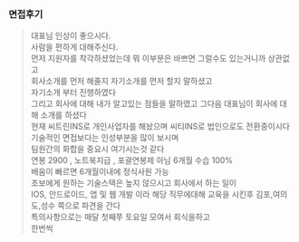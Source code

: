 ### 면접후기
> 대표님 인상이 좋으시다.  
> 사람을 편하게 대해주신다.  
> 먼저 지원자를 착각하셨었는데 뭐 이부분은 바쁘면 그럴수도 있는거니까 상관없고  
> 회사소개를 먼저 해줄지 자기소개를 먼저 할지 말하셨고  
> 자기소개 부터 진행하였다  
> 그리고 회사에 대해 내가 알고있는 점들을 말하였고 그다음 대표님이 회사에 대해 소개를 하셨다  
> 현재 씨트린INS로 개인사업자를 해놨으며 씨티INS로 법인으로도 전환중이시다  
> 기술적인 면접보다는 인성부분을 많이 보시며  
> 팀원간의 화합을 중요시 여기시는것 같다  
> 연봉 2900 , 노트북지급 , 포괄연봉제 아님 6개월 수습 100%  
> 배움이 빠르면 6개월이내에 정식사원 가능  
> 초보에게 원하는 기술스택은 높지 않으시고 회사에서 하는 일이  
> IOS, 안드로이드, 앱 및 웹 개발 이라 해당 직무에대해 교육을 시킨후 김포,여의도,성수 쪽으로 파견을 간다  
> 특의사항으로는 매달 첫째쭈 토요일 모여서 회식을하고  
> 한번씩 

